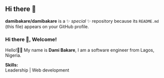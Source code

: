 ## Hi there 👋

**damibakare/damibakare** is a ✨ _special_ ✨ repository because its `README.md` (this file) appears on your GitHub profile.

### Hi there 👋, Welcome!

Hello!👋🏻 My name is **Dami Bakare**, I am a software engineer from Lagos, Nigeria.

**Skills:**  
Leadership | Web development


